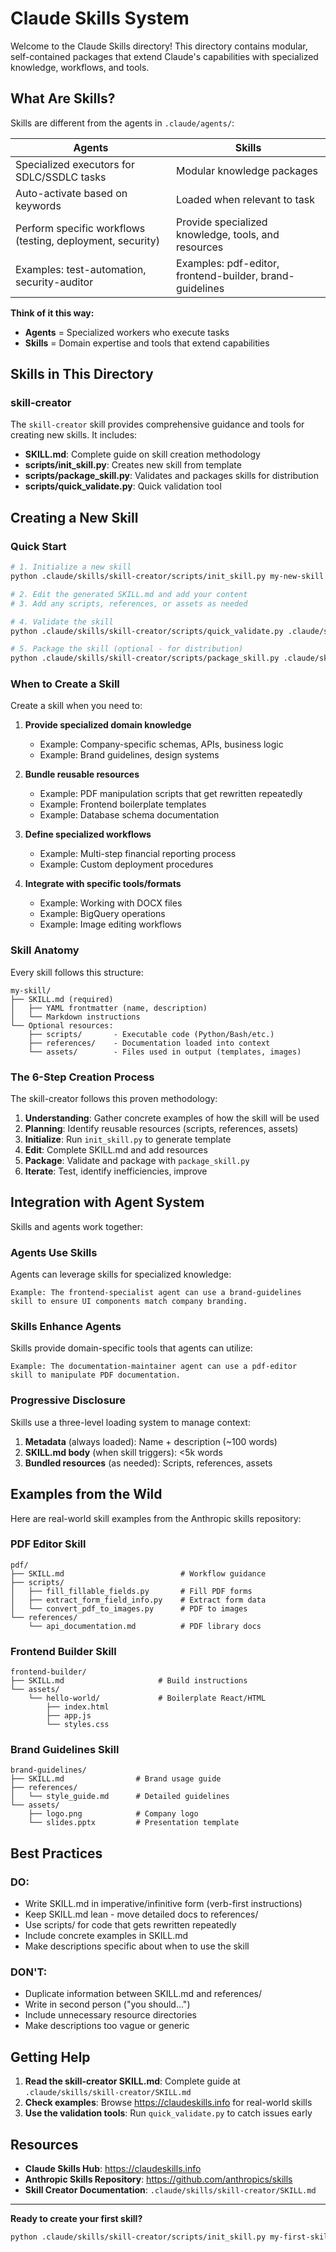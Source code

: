 # Claude Skills System

Welcome to the Claude Skills directory! This directory contains modular, self-contained packages that extend Claude's capabilities with specialized knowledge, workflows, and tools.

## What Are Skills?

Skills are different from the agents in `.claude/agents/`:

| **Agents** | **Skills** |
|------------|------------|
| Specialized executors for SDLC/SSDLC tasks | Modular knowledge packages |
| Auto-activate based on keywords | Loaded when relevant to task |
| Perform specific workflows (testing, deployment, security) | Provide specialized knowledge, tools, and resources |
| Examples: test-automation, security-auditor | Examples: pdf-editor, frontend-builder, brand-guidelines |

**Think of it this way:**
- **Agents** = Specialized workers who execute tasks
- **Skills** = Domain expertise and tools that extend capabilities

## Skills in This Directory

### skill-creator
The `skill-creator` skill provides comprehensive guidance and tools for creating new skills. It includes:

- **SKILL.md**: Complete guide on skill creation methodology
- **scripts/init_skill.py**: Creates new skill from template
- **scripts/package_skill.py**: Validates and packages skills for distribution
- **scripts/quick_validate.py**: Quick validation tool

## Creating a New Skill

### Quick Start

```bash
# 1. Initialize a new skill
python .claude/skills/skill-creator/scripts/init_skill.py my-new-skill --path .claude/skills

# 2. Edit the generated SKILL.md and add your content
# 3. Add any scripts, references, or assets as needed

# 4. Validate the skill
python .claude/skills/skill-creator/scripts/quick_validate.py .claude/skills/my-new-skill

# 5. Package the skill (optional - for distribution)
python .claude/skills/skill-creator/scripts/package_skill.py .claude/skills/my-new-skill
```

### When to Create a Skill

Create a skill when you need to:

1. **Provide specialized domain knowledge**
   - Example: Company-specific schemas, APIs, business logic
   - Example: Brand guidelines, design systems

2. **Bundle reusable resources**
   - Example: PDF manipulation scripts that get rewritten repeatedly
   - Example: Frontend boilerplate templates
   - Example: Database schema documentation

3. **Define specialized workflows**
   - Example: Multi-step financial reporting process
   - Example: Custom deployment procedures

4. **Integrate with specific tools/formats**
   - Example: Working with DOCX files
   - Example: BigQuery operations
   - Example: Image editing workflows

### Skill Anatomy

Every skill follows this structure:

```
my-skill/
├── SKILL.md (required)
│   ├── YAML frontmatter (name, description)
│   └── Markdown instructions
└── Optional resources:
    ├── scripts/       - Executable code (Python/Bash/etc.)
    ├── references/    - Documentation loaded into context
    └── assets/        - Files used in output (templates, images)
```

### The 6-Step Creation Process

The skill-creator follows this proven methodology:

1. **Understanding**: Gather concrete examples of how the skill will be used
2. **Planning**: Identify reusable resources (scripts, references, assets)
3. **Initialize**: Run `init_skill.py` to generate template
4. **Edit**: Complete SKILL.md and add resources
5. **Package**: Validate and package with `package_skill.py`
6. **Iterate**: Test, identify inefficiencies, improve

## Integration with Agent System

Skills and agents work together:

### Agents Use Skills
Agents can leverage skills for specialized knowledge:

```
Example: The frontend-specialist agent can use a brand-guidelines
skill to ensure UI components match company branding.
```

### Skills Enhance Agents
Skills provide domain-specific tools that agents can utilize:

```
Example: The documentation-maintainer agent can use a pdf-editor
skill to manipulate PDF documentation.
```

### Progressive Disclosure
Skills use a three-level loading system to manage context:

1. **Metadata** (always loaded): Name + description (~100 words)
2. **SKILL.md body** (when skill triggers): <5k words
3. **Bundled resources** (as needed): Scripts, references, assets

## Examples from the Wild

Here are real-world skill examples from the Anthropic skills repository:

### PDF Editor Skill
```
pdf/
├── SKILL.md                          # Workflow guidance
├── scripts/
│   ├── fill_fillable_fields.py       # Fill PDF forms
│   ├── extract_form_field_info.py    # Extract form data
│   └── convert_pdf_to_images.py      # PDF to images
└── references/
    └── api_documentation.md          # PDF library docs
```

### Frontend Builder Skill
```
frontend-builder/
├── SKILL.md                     # Build instructions
└── assets/
    └── hello-world/             # Boilerplate React/HTML
        ├── index.html
        ├── app.js
        └── styles.css
```

### Brand Guidelines Skill
```
brand-guidelines/
├── SKILL.md                # Brand usage guide
├── references/
│   └── style_guide.md      # Detailed guidelines
└── assets/
    ├── logo.png            # Company logo
    └── slides.pptx         # Presentation template
```

## Best Practices

### DO:
- Write SKILL.md in imperative/infinitive form (verb-first instructions)
- Keep SKILL.md lean - move detailed docs to references/
- Use scripts/ for code that gets rewritten repeatedly
- Include concrete examples in SKILL.md
- Make descriptions specific about when to use the skill

### DON'T:
- Duplicate information between SKILL.md and references/
- Write in second person ("you should...")
- Include unnecessary resource directories
- Make descriptions too vague or generic

## Getting Help

1. **Read the skill-creator SKILL.md**: Complete guide at `.claude/skills/skill-creator/SKILL.md`
2. **Check examples**: Browse https://claudeskills.info for real-world skills
3. **Use the validation tools**: Run `quick_validate.py` to catch issues early

## Resources

- **Claude Skills Hub**: https://claudeskills.info
- **Anthropic Skills Repository**: https://github.com/anthropics/skills
- **Skill Creator Documentation**: `.claude/skills/skill-creator/SKILL.md`

---

**Ready to create your first skill?**

```bash
python .claude/skills/skill-creator/scripts/init_skill.py my-first-skill --path .claude/skills
```
